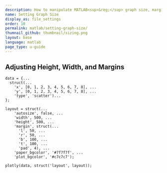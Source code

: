 ```yaml
---
description: How to manipulate MATLAB<sup>&reg;</sup> graph size, margins and background color.
name: Setting Graph Size
display_as: file_settings
order: 10
permalink: matlab/setting-graph-size/
thumnail_github: thumbnail/sizing.png
layout: base
language: matlab
page_type: u-guide
---
```



## Adjusting Height, Width, and Margins


```{matlab}
data = {...
  struct(...
    'x', [0, 1, 2, 3, 4, 5, 6, 7, 8], ...
    'y', [0, 1, 2, 3, 4, 5, 6, 7, 8], ...
    'type', 'scatter')...
};

layout = struct(...
    'autosize', false, ...
    'width', 500, ...
    'height', 500, ...
    'margin', struct(...
      'l', 50, ...
      'r', 50, ...
      'b', 100, ...
      't', 100, ...
      'pad', 4), ...
    'paper_bgcolor', '#7f7f7f', ...
    'plot_bgcolor', '#c7c7c7');

plotly(data, struct('layout', layout));
```

<!--------------------- EXAMPLE BREAK ------------------------->
